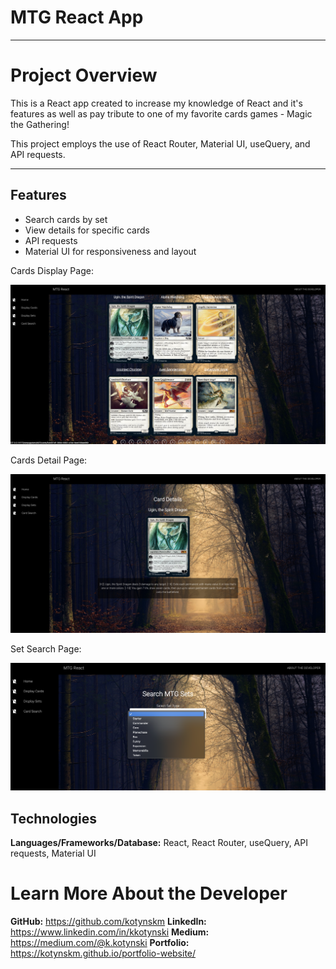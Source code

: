 # MTG React App

---

# Project Overview

This is a React app created to increase my knowledge of React and it's features as well as pay tribute to one of my favorite cards games - Magic the Gathering!

This project employs the use of React Router, Material UI, useQuery, and API requests.

---

## Features

- Search cards by set
- View details for specific cards
- API requests
- Material UI for responsiveness and layout

Cards Display Page:

<img src="src/assets/cardspage.png">

Cards Detail Page:

<img src="src/assets/card.png">

Set Search Page:

<img src="src/assets/setsearch.png">

## Technologies

**Languages/Frameworks/Database:** React, React Router, useQuery, API requests, Material UI

# <a name="about"></a>Learn More About the Developer

**GitHub:** https://github.com/kotynskm
**LinkedIn:** https://www.linkedin.com/in/kkotynski
**Medium:** https://medium.com/@k.kotynski
**Portfolio:** https://kotynskm.github.io/portfolio-website/
